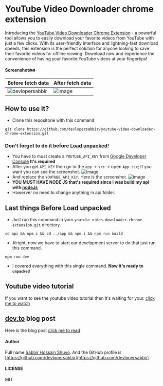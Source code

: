# YouTube Video Downloader chrome extension

Introducing the [YouTube Video Downloader Chrome Extension](https://github.com/devlopersabbir/youtube-video-downloader-chrome-extension) - a powerful tool allows you to easily download your favorite videos from YouTube with just a few clicks. With its user-friendly interface and lightning-fast download speeds, this extension is the perfect solution for anyone looking to save their favorite videos for offline viewing. Download now and experience the convenience of having your favorite YouTube videos at your fingertips!

#### Screenshot🔥🔥

|Before fetch data | After fetch data|
| -------- | -------- |
![devlopersabbir](https://github.com/devlopersabbir/youtube-video-downloader-chrome-extension/assets/82939905/e3690df7-b6d8-4246-a5e9-f19d68db565b) | ![image](https://github.com/devlopersabbir/youtube-video-downloader-chrome-extension/assets/82939905/61980ade-2ee5-4f12-afe2-e20e63dc4f0e)

## How to use it?

- Clone this repositorie with this command
```console
git clone https://github.com/devlopersabbir/youtube-video-downloader-chrome-extension.git
```

### Don't forget to do it before [Load unpacked](brave://extensions/)!
- You have to must create a `YOUTUBE_API_KEY` from [Google Developer Console](https://console.cloud.google.com) <strong>It's required</strong>
- After you get `API_KEY` then go to the `app` -> `src` -> open `App.tsx`; If you want you can see the screenshot.
![image](https://github.com/devlopersabbir/youtube-video-downloader-chrome-extension/assets/82939905/bccc9385-00b7-4345-80d1-7db869c1d364)
- And replace the `YOUTUBE_API_KEY`. Here is the screenshot.
![image](https://github.com/devlopersabbir/youtube-video-downloader-chrome-extension/assets/82939905/5eeef451-07c3-4e2c-a58f-7d9669a89262)
- <strong>YOU MUST HAVE NODE JS that's required since I was build my api with [nodeJs](https://nodejs.org/en)</strong>
- Howerver no need to change anything in api folder.
## Last things Before Load unpacked
- Just run this command in your `youtube-video-downloader-chrome-extension.git` directory.
```console
cd api && npm i && cd ../app && npm i && npm run build
```
- Alright, now we have to start our development server to do that just run this command.
```console
npm run dev
```
- I covered everything with this single command.
<strong>Now it's ready to `unpacked`</strong>

## Youtube video tutorial
If you  want to see the youtube video tutorial then it's waiting for your. [click me to watch](https://youtu.be/c/stsabbir)

## [dev.to](https://dev.to) blog post
Here is the blog post [click me to read](https://dev.to/devlopersabbir)

#### Author

Full name [Sabbir Hossain Shuvo](https://www.showwcase.com/devlopersabbir). And the GitHub profile is [https://github.com/devlopersabbir](https://github.com/devlopersabbir).

#### LICENSE

MIT
